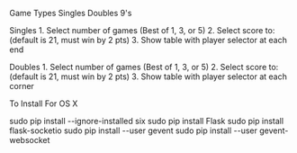 Game Types
	Singles
	Doubles
	9's

Singles
	1. Select number of games (Best of 1, 3, or 5)
	2. Select score to: (default is 21, must win by 2 pts)
	3. Show table with player selector at each end

Doubles
	1. Select number of games (Best of 1, 3, or 5)
	2. Select score to: (default is 21, must win by 2 pts)
	3. Show table with player selector at each corner


To Install For OS X

sudo pip install --ignore-installed six
sudo pip install Flask
sudo pip install flask-socketio
sudo pip install --user gevent
sudo pip install --user gevent-websocket